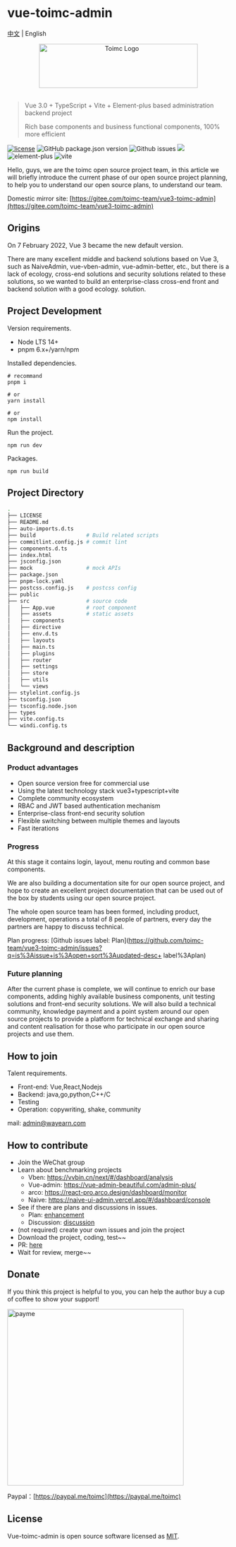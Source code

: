 # vue-toimc-admin

[中文](./README-zh_CN.md) | English

<div align="center"> <a href="https://github.com/toimc-team/vue3-toimc-admin"> <img alt="Toimc Logo" width="360" height="100" src="https://toimc-online.obs.cn-east-3.myhuaweicloud.com/logo.png"> </a> <br> <br>
</div>

> Vue 3.0 + TypeScript + Vite + Element-plus based administration backend project
>
> Rich base components and business functional components, 100% more efficient

[![license](https://img.shields.io/github/license/toimc-team/vue3-toimc-admin.svg)](LICENSE) ![GitHub package.json version](https://img.shields.io/github/package-json/v/toimc-team/vue3-toimc-admin) ![Github issues](https://img.shields.io/github/issues/toimc-team/vue3-toimc-admin) ![](https://img.shields.io/badge/Vue-%5E3.2.37-brightgreen) ![element-plus](https://img.shields.io/badge/element--plus-2.x-orange) ![vite](https://img.shields.io/badge/vite-%5E3.0.0-yellowgreen)

Hello, guys, we are the toimc open source project team, in this article we will briefly introduce the current phase of our open source project planning, to help you to understand our open source plans, to understand our team.

Domestic mirror site: [https://gitee.com/toimc-team/vue3-toimc-admin](https://gitee.com/toimc-team/vue3-toimc-admin)

## Origins

On 7 February 2022, Vue 3 became the new default version.

There are many excellent middle and backend solutions based on Vue 3, such as NaiveAdmin, vue-vben-admin, vue-admin-better, etc., but there is a lack of ecology, cross-end solutions and security solutions related to these solutions, so we wanted to build an enterprise-class cross-end front and backend solution with a good ecology. solution.

## Project Development

Version requirements.

- Node LTS 14+
- pnpm 6.x+/yarn/npm

Installed dependencies.

```
# recommand
pnpm i

# or
yarn install

# or
npm install
```

Run the project.

```
npm run dev
```

Packages.

```
npm run build
```

## Project Directory

```bash
.
├── LICENSE
├── README.md
├── auto-imports.d.ts
├── build                # Build related scripts
├── commitlint.config.js # commit lint
├── components.d.ts
├── index.html
├── jsconfig.json
├── mock                 # mock APIs
├── package.json
├── pnpm-lock.yaml
├── postcss.config.js    # postcss config
├── public
├── src                  # source code
│   ├── App.vue          # root component
│   ├── assets           # static assets
│   ├── components
│   ├── directive
│   ├── env.d.ts
│   ├── layouts
│   ├── main.ts
│   ├── plugins
│   ├── router
│   ├── settings
│   ├── store
│   ├── utils
│   └── views
├── stylelint.config.js
├── tsconfig.json
├── tsconfig.node.json
├── types
├── vite.config.ts
└── windi.config.ts
```

## Background and description

### Product advantages

- Open source version free for commercial use
- Using the latest technology stack vue3+typescript+vite
- Complete community ecosystem
- RBAC and JWT based authentication mechanism
- Enterprise-class front-end security solution
- Flexible switching between multiple themes and layouts
- Fast iterations

### Progress

At this stage it contains login, layout, menu routing and common base components.

We are also building a documentation site for our open source project, and hope to create an excellent project documentation that can be used out of the box by students using our open source project.

The whole open source team has been formed, including product, development, operations a total of 8 people of partners, every day the partners are happy to discuss technical.

Plan progress: [Github issues label: Plan](https://github.com/toimc-team/vue3-toimc-admin/issues?q=is%3Aissue+is%3Aopen+sort%3Aupdated-desc+ label%3Aplan)

### Future planning

After the current phase is complete, we will continue to enrich our base components, adding highly available business components, unit testing solutions and front-end security solutions. We will also build a technical community, knowledge payment and a point system around our open source projects to provide a platform for technical exchange and sharing and content realisation for those who participate in our open source projects and use them.

## How to join

Talent requirements.

- Front-end: Vue,React,Nodejs
- Backend: java,go,python,C++/C
- Testing
- Operation: copywriting, shake, community

mail: admin@wayearn.com

## How to contribute

- Join the WeChat group
- Learn about benchmarking projects
  - Vben: https://vvbin.cn/next/#/dashboard/analysis
  - Vue-admin: https://vue-admin-beautiful.com/admin-plus/
  - arco: https://react-pro.arco.design/dashboard/monitor
  - Naive: https://naive-ui-admin.vercel.app/#/dashboard/console
- See if there are plans and discussions in issues.
  - Plan: [enhancement](https://github.com/toimc-team/vue3-toimc-admin/issues?q=is%3Aissue+is%3Aopen+label%3Aenhancement)
  - Discussion: [discussion](https://github.com/toimc-team/vue3-toimc-admin/issues?q=is%3Aissue+is%3Aopen+label%3Adiscussion)
- (not required) create your own issues and join the project
- Download the project, coding, test~~
- PR: [here](https://github.com/toimc-team/vue3-toimc-admin/pulls?q=is%3Apr+is%3Aopen+sort%3Aupdated-desc)
- Wait for review, merge~~

## Donate

If you think this project is helpful to you, you can help the author buy a cup of coffee to show your support!

<img src="https://toimc-online.obs.cn-east-3.myhuaweicloud.com/vue-toimc-admin/payme.jpg" alt="payme" style="width: 400px;" />

Paypal：[https://paypal.me/toimc](https://paypal.me/toimc)

## License

Vue-toimc-admin is open source software licensed as [MIT](./LICENSE).
